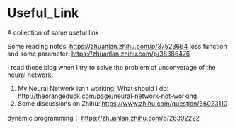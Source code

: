 # Useful_Link
A collection of some useful link

Some reading notes: https://zhuanlan.zhihu.com/p/37523664
                    loss function and some parameter: https://zhuanlan.zhihu.com/p/38386476

I read those blog when I try to solve the problem of unconverage of the neural network:
1. My Neural Network isn't working! What should I do: http://theorangeduck.com/page/neural-network-not-working
2. Some discussions on Zhihu: https://www.zhihu.com/question/36023110



dynamic programming： https://zhuanlan.zhihu.com/p/26392222
